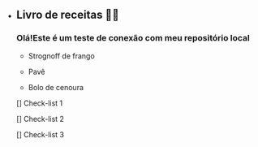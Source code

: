 * ## Livro de receitas 🧑‍🍳

  ### Olá!Este é um teste de conexão com meu repositório local

  * Strognoff de frango

  - Pavê

  - Bolo de cenoura

  [] Check-list 1

  [] Check-list 2

  [] Check-list 3
